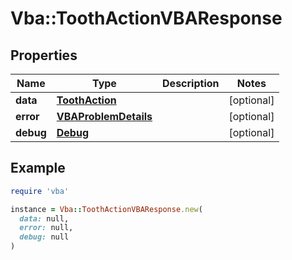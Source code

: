 # Vba::ToothActionVBAResponse

## Properties

| Name | Type | Description | Notes |
| ---- | ---- | ----------- | ----- |
| **data** | [**ToothAction**](ToothAction.md) |  | [optional] |
| **error** | [**VBAProblemDetails**](VBAProblemDetails.md) |  | [optional] |
| **debug** | [**Debug**](Debug.md) |  | [optional] |

## Example

```ruby
require 'vba'

instance = Vba::ToothActionVBAResponse.new(
  data: null,
  error: null,
  debug: null
)
```

